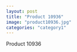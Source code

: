 ```yaml
---
layout: post
title: "Product 10936"
image: "product10936.jpg"
categories: "category1"
---
```

Product 10936
